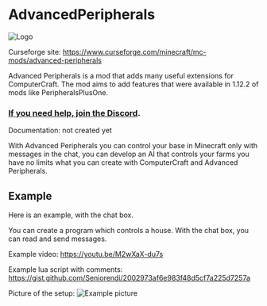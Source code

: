 # AdvancedPeripherals

![Logo](https://srendi.de/wp-content/uploads/2020/12/cooltext372542169478409.png "Logo")

Curseforge site: https://www.curseforge.com/minecraft/mc-mods/advanced-peripherals

Advanced Peripherals is a mod that adds many useful extensions for ComputerCraft. The mod aims to add features that were available in 1.12.2 of mods like PeripheralsPlusOne.

### [If you need help, join the Discord](https://discord.srendi.de/ "Join the discord").

Documentation: not created yet

With Advanced Peripherals you can control your base in Minecraft only with messages in the chat, you can develop an AI that controls your farms you have no limits what you can create with ComputerCraft and Advanced Peripherals.

## Example 

Here is an example, with the chat box.

You can create a program which controls a house. With the chat box, you can read and send messages.

Example video: https://youtu.be/M2wXaX-du7s

Example lua script with comments: https://gist.github.com/Seniorendi/2002973af6e983f48d5cf7a225d7257a

Picture of the setup: ![Example picture](https://srendi.de/wp-content/uploads/2020/12/2020-12-28_17.28.26.png "Example picture")

